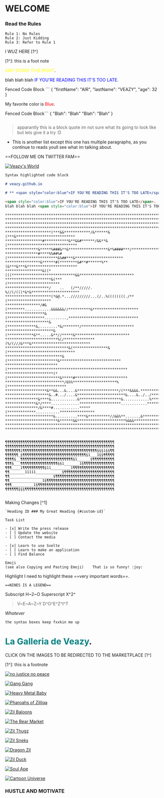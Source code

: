 # WELCOME

### Read the Rules
```
Rule 1: No Rules
Rule 2: Just Kidding
Rule 3: Refer to Rule 1
```
I WUZ HERE [1^]

[1^]: this is a foot note

<span style="color:yellow">AM I DOING THIS RIGHT</span>.

blah blah blah <span style="color:blue">IF YOU'RE READING THIS IT'S TOO LATE</span>.

Fenced Code Block	```
{
  "firstName": "AIR",
  "lastName": "VEAZY",
  "age": 32
}

My favorite color is <span style="color:Red">Blue</span>.

Fenced Code Block```
{
  "Blah": "Blah"
  "Blah": "Blah"
}
```
```
>apparantly this is a block quote im not sure what its going to look like but lets give it a try :D

* This is another list except this one has multiple paragraphs, as you continue to reads youll see what im talking about.


==FOLLOW ME ON TWITTER FAM==

[![Veazy's World][17]][18]

[17]: https://arkstatic.s3.ap-southeast-1.amazonaws.com/prod/nfts/0xd793f378a925b9f0d3c4b6ee544d31c707899386/6ed6d750-8b1b-4ee6-acca-f553aa4055ec
[18]: https://twitter.com/veazydoezit "VEAZYDOEZIT"

```markdown
Syntax highlighted code block

# veazy.github.io

# ** <span style="color:blue">IF YOU'RE READING THIS IT'S TOO LATE</span>. **

<span style="color:blue">IF YOU'RE READING THIS IT'S TOO LATE</span>.
blah blah blah <span style="color:blue">IF YOU'RE READING THIS IT'S TOO LATE</span>.

```
```
********************************************************************************
********************************************************************************
********************************************************************************
********************************************************************************
*********************(***&&************/&******&(***&***************************
*****************#***********&**&&#******/&&**&(********************************
***************&*****%###&**&******************&*%####***/**********************
***************#****%%##%#(***********************&%##***&**********************
****************&******#(********&#**#******%**(&***&***&***********************
*****************&((*(((*****************************&&*************************
*********************&(***                             (************************
********************/    ..   (/**/////.      %//(/(((*&*&**********************
*********************(*&@.*.../////////...(/..%((((((((./**(********************
****************/#&(********............&&&&&&//**********&*********************
******************&(*****************..........,********************************
********************&(*************&,........*&/*******/************************
**********************&(************&**.....&**//*****&*************************
************************%(/**************(%/(///&***&***************************
*****************************&(****************&(*******************************
**************************&(***********************&****************************
************************(*******************************************************
**********************(*(************************&*****#************************
***************************/&%%********************%(***************************
*******************&**&&...&....&*******************/(***&&&&.******************
********************&..#.../....&**********************&....&../../*************
***************&****&............&*******************&............%*************
**************&*/****.............*******************............***************
***************/&****#............*****(*************...........****************
**********************&..........****&**********//&&%**......,&*****************
************************&******&&**********************%&&&*********************
********************************************************************************
********************************************************************************


¶¶¶¶¶¶¶¶¶¶¶¶¶¶¶¶¶¶¶¶¶¶¶¶¶¶¶¶¶¶¶¶¶¶¶¶¶¶¶¶¶¶¶¶¶¶¶¶¶¶
¶¶¶¶¶¶¶¶¶¶¶¶¶¶¶¶¶¶¶¶¶¶¶¶¶¶¶¶¶¶¶¶¶¶¶¶¶¶¶¶¶¶¶¶¶¶¶¶¶¶
¶¶¶¶¶¶¶1¶¶¶¶¶¶¶¶¶¶¶¶¶¶¶¶¶¶¶¶¶¶¶¶¶¶¶¶¶¶¶¶¶¶§§§1§§¶¶
¶¶¶¶¶¶_§¶¶¶¶¶¶¶¶¶¶¶¶¶¶¶¶¶¶¶¶¶¶¶¶¶¶¶¶¶§1___1§§¶¶¶¶¶
¶¶¶¶§__¶¶¶¶¶¶¶¶¶¶¶¶¶¶¶¶¶¶¶¶¶¶¶¶§1______§¶¶¶¶¶¶¶¶¶¶
¶¶¶§___¶¶¶¶¶¶¶¶¶¶¶¶¶¶¶¶¶§§1_______1§¶¶¶¶¶¶¶¶¶¶¶¶¶¶
¶¶¶____1¶¶¶¶¶¶¶¶¶¶§11_________1¶¶¶¶¶¶¶¶¶¶¶¶¶¶¶¶¶¶¶
¶¶_______11111____________§¶¶¶¶¶¶¶¶¶¶¶¶¶¶¶¶¶¶¶¶¶¶¶
¶¶____________________§¶¶¶¶¶¶¶¶¶¶¶¶¶¶¶¶¶¶¶¶¶¶¶¶¶¶¶
¶¶_______________1§¶¶¶¶¶¶¶¶¶¶¶¶¶¶¶¶¶¶¶¶¶¶¶¶¶¶¶¶¶¶¶
¶¶¶__________1§¶¶¶¶¶¶¶¶¶¶¶¶¶¶¶¶¶¶¶¶¶¶¶¶¶¶¶¶¶¶¶¶¶¶¶
¶¶¶¶¶¶§§§¶¶¶¶¶¶¶¶¶¶¶¶¶¶¶¶¶¶¶¶¶¶¶¶¶¶¶¶¶¶¶¶¶¶¶¶¶¶¶¶¶


```
Making Changes [^1]

```
`Heading ID	### My Great Heading {#custom-id}`
```
```
Task List	

- [x] Write the press release
- [ ] Update the website
- [ ] Contact the media

- [x] Learn to use Svelte
- [ ] Learn to make an application
- [ ] Find Balance
```
```
Emoji
(see also Copying and Pasting Emoji)	That is so funny! :joy:
```

Highlight	I need to highlight these ==very important words==.

```
==NINES IS A LEGEND==
```

Subscript	H~2~O
Superscript	X^2^

>V~E~A~Z~Y D^O^E^Z^I^T

_Whatever_

`the syntax boxes keep fxxkin me up`

<span style="color:teal">La Galleria de Veazy</span>.
=====================================================

CLICK ON THE IMAGES TO BE REDIRECTED TO THE MARKETPLACE [1^]

[link]: (https://img.seadn.io/files/374bd2a1e573508240c789551e660f19.png?fit=max)

[1^]: this is a footnote


[![no justice no peace][3]][4]

[3]:  https://img.seadn.io/files/f31bb95bf16a65f09e926321317ea82b.png?fit=max
[4]:  https://apehaterclub.com/ "fuck off"

[![Gang Gang][5]][6]

[5]: https://arkstatic.s3.ap-southeast-1.amazonaws.com/prod/nfts/0x8a79bac7a6383211ae902f34e86c6b729906346d/e84e4c92-2012-4fe2-b85e-df747dd78c32
[6]: https://zilswap.io/arky/collections/zil13fum43ax8qeprt5s9u6wsmrtw2vsvdrdhmvtrm "MARKETPLACE"

[![Heavy Metal Baby][7]][8]

[7]: https://arkstatic.s3.ap-southeast-1.amazonaws.com/prod/nfts/0xbfe6f7b6f18c836d9dcd69ecc41e930e8f4e99a0/d399ad31-0903-4316-9162-bddc28c4d272
[8]: https://zilswap.io/arky/collections/zil1hln00dh33jpkm8wdd8kvg85np685axdq84e4px "HEAVY METAL BABY"

[![Pharoahs of Zilliqa][9]][10]

[9]: https://arkstatic.s3.ap-southeast-1.amazonaws.com/prod/nfts/0x6b447e34d1515bf995377e295213c44aa0785563/53cd7fb8-8932-40f0-b374-4ee63dbce5e5
[10]: https://zilswap.io/arky/collections/zil1ddz8udx329dln9fh0c54yy7yf2s8s4trd2le4y "PHARAOAHS OF ZILLIQA"

[![Zil Baloons][11]][12]

[11]: https://arkstatic.s3.ap-southeast-1.amazonaws.com/prod/nfts/0xe7bca9823588892da77ca12665c80ca3b17c2532/e2ce88f8-4dc3-4065-9550-b6d25f30b0d2
[12]: https://zilswap.io/arky/collections/zil1u772nq343zyjmfmu5ynxtjqv5wchcffjd038lk "ZIL BALLOONS"

[![The Bear Market][15]][16]

[15]: https://arkstatic.s3.ap-southeast-1.amazonaws.com/prod/nfts/0xd793f378a925b9f0d3c4b6ee544d31c707899386/17199a6e-da17-499f-b17b-225d07379407
[16]: https://zilswap.io/arky/collections/zil167flx79fykulp57ykmh9gnf3curcnyux6dcj5e "THE BEAR MARKET"

[![Zil Thugz][19]][20]

[19]: https://arkstatic.s3.ap-southeast-1.amazonaws.com/prod/nfts/0xf7ef211b5d2d6c23998015377d2deb9173f8a336/0be2a6b7-e294-400d-874d-7698c72a2c49
[20]: https://zilswap.io/arky/collections/zil17lhjzx6a94kz8xvqz5mh6t0tj9el3gek6vwqsn "ZIL THUGZ"

[![Zil Sneks][21]][22]

[21]: https://arkstatic.s3.ap-southeast-1.amazonaws.com/prod/nfts/0xb9fa558b3fade42ad50b0fe27afa87c0c49fcea9/cd36e9eb-f928-4de5-a785-2d611f6a8087
[22]: https://zilswap.io/arky/collections/zil1h8a9tzel4hjz44gtpl384758crzfln4fptya7j "ZIL SNEKS"

[![Dragon Zil][23]][24]

[23]: https://arkstatic.s3.ap-southeast-1.amazonaws.com/prod/nfts/0xb4d83becb950c096b001a3d1c7abb10f571ae75f/5a6082e5-719e-4d8d-bb47-92b0a750a25d
[24]: https://dragonzil.xyz/ "DRAGON ZIL"

[![Zil Duck][25]][26]

[25]: https://d22rrd5cdtalai.cloudfront.net/DUCK_0347_b199866dc9874d4e.png
[26]: https://duck.community/explore "ZIL DUCK"

[![Soul Ape][13]][14]

[13]: https://arkstatic.s3.ap-southeast-1.amazonaws.com/prod/nfts/0x85140bcc08639487efdf5fd727103e22a55966e5/c2afeaa8-190a-4936-9d27-cd7badcc8662
[14]: https://zilswap.io/arky/collections/zil1s52qhnqgvw2g0m7ltltjwyp7y2j4jeh92dm2wy "SOUL APE"

[![Cartoon Universe][1]][2]

[1]:  https://arkstatic.s3.ap-southeast-1.amazonaws.com/prod/nfts/0x32d98f8d6be14c0b4769811bd0ffef1a79648465/a3b57be2-9635-4978-bee1-938f96b9e17b
[2]:  https://zilswap.io/arky/collections/zil1xtvclrttu9xqk3mfsydapll0rfukfpr9cpc3u2 "CARTOON UNIVERSE"

### HUSTLE AND MOTIVATE 
